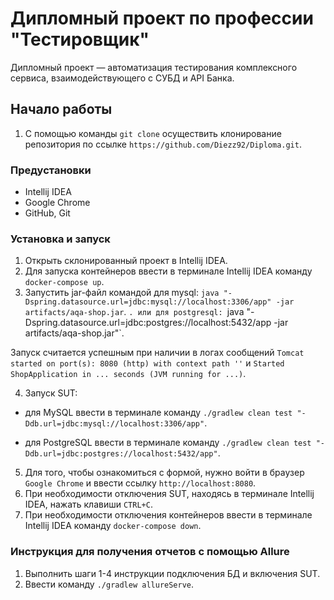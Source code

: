 # Дипломный проект по профессии "Тестировщик"
Дипломный проект — автоматизация тестирования комплексного сервиса, взаимодействующего с СУБД и API Банка.

## Начало работы
1. C помощью команды `git clone` осуществить клонирование репозитория по ссылке `https://github.com/Diezz92/Diploma.git`.

### Предустановки
* Intellij IDEA
* Google Chrome
* GitHub, Git

### Установка и запуск
1. Открыть склонированный проект в Intellij IDEA.
2. Для запуска контейнеров ввести в терминале Intellij IDEA команду `docker-compose up`.
3. Запустить jar-файл командой для mysql: `java "-Dspring.datasource.url=jdbc:mysql://localhost:3306/app" -jar artifacts/aqa-shop.jar`.
`.
 или для postgresql: `java "-Dspring.datasource.url=jdbc:postgres://localhost:5432/app -jar artifacts/aqa-shop.jar"`.

Запуск считается успешным при наличии в логах сообщений `Tomcat started on port(s): 8080 (http) with context path ''` и `Started ShopApplication in ... seconds (JVM running for ...)`.

4. Запуск SUT:
* для MySQL ввести в терминале команду
`./gradlew clean test "-Ddb.url=jdbc:mysql://localhost:3306/app"`.

* для PostgreSQL ввести в терминале команду
`./gradlew clean test "-Ddb.url=jdbc:postgres://localhost:5432/app"`.

5. Для того, чтобы ознакомиться с формой, нужно войти в браузер `Google Chrome` и ввести ссылку `http://localhost:8080`.
6. При необходимости отключения SUT, находясь в терминале Intellij IDEA, нажать клавиши `CTRL+C`.
7. При необходимости отключения контейнеров ввести в терминале Intellij IDEA команду `docker-compose down`.


### Инструкция для получения отчетов с помощью Allure
1. Выполнить шаги 1-4 инструкции подключения БД и включения SUT.
1. Ввести команду `./gradlew allureServe`.
